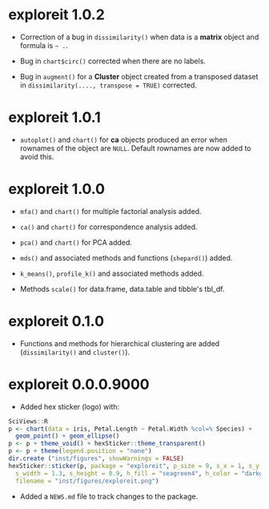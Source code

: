 # exploreit 1.0.2

-   Correction of a bug in `dissimilarity()` when data is a **matrix** object and formula is `~ .`.

-   Bug in `chart$circ()` corrected when there are no labels.

-   Bug in `augment()` for a **Cluster** object created from a transposed dataset in `dissimilarity(...., transpose = TRUE)` corrected.

# exploreit 1.0.1

-   `autoplot()` and `chart()` for **ca** objects produced an error when rownames of the object are `NULL`. Default rownames are now added to avoid this.

# exploreit 1.0.0

-   `mfa()` and `chart()` for multiple factorial analysis added.

-   `ca()` and `chart()` for correspondence analysis added.

-   `pca()` and `chart()` for PCA added.

-   `mds()` and associated methods and functions (`shepard()`) added.

-   `k_means()`, `profile_k()` and associated methods added.

-   Methods `scale()` for data.frame, data.table and tibble's tbl_df.

# exploreit 0.1.0

-   Functions and methods for hierarchical clustering are added (`dissimilarity()` and `cluster()`).

# exploreit 0.0.0.9000

-   Added hex sticker (logo) with:

``` r
SciViews::R
p <- chart(data = iris, Petal.Length ~ Petal.Width %col=% Species) +
  geom_point() + geom_ellipse()
p <- p + theme_void() + hexSticker::theme_transparent()
p <- p + theme(legend.position = "none")
dir.create ("inst/figures", showWarnings = FALSE)
hexSticker::sticker(p, package = "exploreit", p_size = 9, s_x = 1, s_y = .75,
  s_width = 1.3, s_height = 0.9, h_fill = "seagreen4", h_color = "darkgreen",
  filename = "inst/figures/exploreit.png")
```

-   Added a `NEWS.md` file to track changes to the package.
